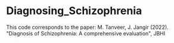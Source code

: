# Diagnosing_Schizophrenia
This code corresponds to the paper: M. Tanveer, J. Jangir (2022). "Diagnosis of Schizophrenia: A comprehensive evaluation", JBHI
